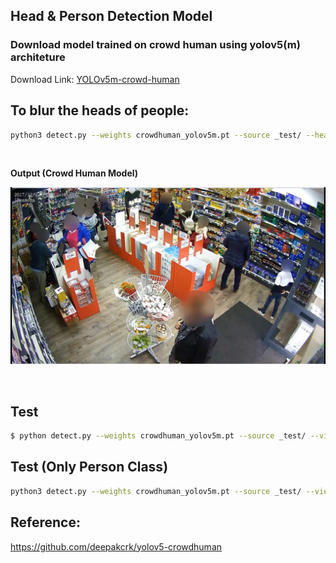 ##  Head & Person Detection Model 

### Download model trained on crowd human using yolov5(m) architeture
Download Link:  [YOLOv5m-crowd-human](https://drive.google.com/file/d/1gglIwqxaH2iTvy6lZlXuAcMpd_U0GCUb/view?usp=sharing)

## To blur the heads of people:

```bash
python3 detect.py --weights crowdhuman_yolov5m.pt --source _test/ --heads
```

<br/>

**Output (Crowd Human Model)**

![image](output.png)

<br/>



## Test

```bash
$ python detect.py --weights crowdhuman_yolov5m.pt --source _test/ --view-img

```
  
  
## Test (Only Person Class)

```bash
python3 detect.py --weights crowdhuman_yolov5m.pt --source _test/ --view-img  --person
```

## Reference:
https://github.com/deepakcrk/yolov5-crowdhuman